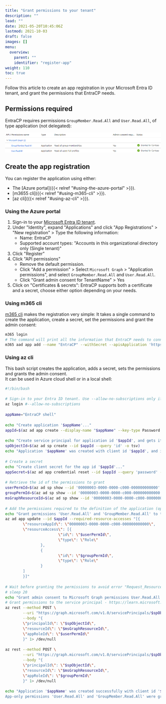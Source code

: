 ```yaml
---
title: "Grant permissions to your tenant"
description: ""
lead: ""
date: 2021-05-20T10:45:06Z
lastmod: 2021-10-03
draft: false
images: []
menu:
  overview:
    parent: ""
    identifier: "register-app"
weight: 110
toc: true
---
```


Follow this article to create an app registration in your Microsoft Entra ID tenant, and grant the permissions that EntraCP needs.

## Permissions required

EntraCP requires permissions `GroupMember.Read.All` and `User.Read.All`, of type application (not delegated):

![Image](assets/images/aad-entracp-permissions.png "At the end of the configuration, the permissions should be exactly like this.")

## Create the app registration

You can register the application using either:

- The [Azure portal]({{< relref "#using-the-azure-portal" >}}).
- [m3655 cli]({{< relref "#using-m365-cli" >}}).
- [az cli]({{< relref "#using-az-cli" >}}).

### Using the Azure portal

1. Sign-in to your [Microsoft Entra ID tenant](https://entra.microsoft.com/).
1. Under "Identity", expand "Applications" and click "App Registrations" > "New registration" > Type the following information:
    * Name: EntraCP
    * Supported account types: "Accounts in this organizational directory only (Single tenant)"
1. Click "Register"
1. Click "API permissions"
    * Remove the default permission.
    * Click "Add a permission" > Select `Microsoft Graph` > "Application permissions", and select `GroupMember.Read.All` and `User.Read.All`.
    * Click "Grant admin consent for TenantName" > Yes
1. Click on "Certificates & secrets": EntraCP supports both a certificate and a secret, choose either option depending on your needs.

### Using m365 cli

[m365 cli](https://pnp.github.io/cli-microsoft365/) makes the registration very simple: It takes a single command to create the application, create a secret, set the permissions and grant the admin consent:

```bash
m365 login
# The command will print all the information that EntraCP needs to connect.
m365 aad app add --name "EntraCP" --withSecret --apisApplication 'https://graph.microsoft.com/User.Read.All,https://graph.microsoft.com/GroupMember.Read.All' --grantAdminConsent
```

### Using az cli

This bash script creates the application, adds a secret, sets the permissions and grants the admin consent.  
It can be used in Azure cloud shell or in a local shell:

```bash
#!/bin/bash

# Sign-in to your Entra ID tenant. Use --allow-no-subscriptions only if it doesn't have a subscription
az login #--allow-no-subscriptions

appName="EntraCP shell"

echo "Create application '$appName'..."
appId=$(az ad app create --display-name "$appName" --key-type Password --query 'id' -o tsv)

echo "Create service principal for application id '$appId', and gets its objectId (stored in field id)..."
spObjectId=$(az ad sp create --id $appId --query 'id' -o tsv)
echo "Application '$appName' was created with client id '$appId', and its service principal with objectId '$spObjectId'"

# Create a secret
echo "Create client secret for the app id '$appId'..."
appSecret=$(az ad app credential reset --id $appId --query 'password' --only-show-errors -o tsv)

# Retrieve the id of the permissions to grant
userPermId=$(az ad sp show --id '00000003-0000-0000-c000-000000000000' --query "appRoles[?value=='User.Read.All'].id" --output tsv)
groupPermId=$(az ad sp show --id '00000003-0000-0000-c000-000000000000' --query "appRoles[?value=='GroupMember.Read.All'].id" --output tsv)
msGraphResourceId=$(az ad sp show --id '00000003-0000-0000-c000-000000000000' --query "id" --output tsv)

# Add the permissions required to the definition of the application (optional as it is just a declaration of the permissions needed)
echo "Grant permissions 'User.Read.All' and 'GroupMember.Read.All' to the app id '$appId'..."
az ad app update --id $appId --required-resource-accesses "[{
        \"resourceAppId\": \"00000003-0000-0000-c000-000000000000\",
        \"resourceAccess\": [{
                        \"id\": \"$userPermId\",
                        \"type\": \"Role\"
                },
                {
                        \"id\": \"$groupPermId\",
                        \"type\": \"Role\"
                }
        ]
        }]"

# Wait before granting the permissions to avoid error "Request_ResourceNotFound" on the service principal just created
# sleep 20
echo "Grant admin consent to Microsoft Graph permissions User.Read.All (id '$userPermId') and GroupMember.Read.All (id '$groupPermId') for service principal '$spObjectId'..."
# Grant permissions to the service principal - https://learn.microsoft.com/en-us/graph/api/serviceprincipal-post-approleassignments?view=graph-rest-1.0
az rest --method POST \
        --uri "https://graph.microsoft.com/v1.0/servicePrincipals/$spObjectId/appRoleAssignments" \
        --body "{
        \"principalId\": \"$spObjectId\",
        \"resourceId\": \"$msGraphResourceId\",
        \"appRoleId\": \"$userPermId\"
        }" 1> /dev/null

az rest --method POST \
        --uri "https://graph.microsoft.com/v1.0/servicePrincipals/$spObjectId/appRoleAssignments" \
        --body "{
        \"principalId\": \"$spObjectId\",
        \"resourceId\": \"$msGraphResourceId\",
        \"appRoleId\": \"$groupPermId\"
        }" 1> /dev/null

echo "Application '$appName' was created successfully with client id '$appId' and client secret '$appSecret'. \
App-only permissions 'User.Read.All' and 'GroupMember.Read.All' were granted, and admin consent applied."
```
